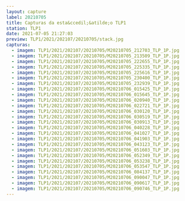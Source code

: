 ```yaml
---
layout: capture
label: 20210705
title: Capturas da esta&ccedil;&atilde;o TLP1
station: TLP1
date: 2021-07-05 21:27:03
preview: TLP1/2021/202107/20210705/stack.jpg
capturas:
  - imagem: TLP1/2021/202107/20210705/M20210705_212703_TLP_1P.jpg
  - imagem: TLP1/2021/202107/20210705/M20210705_213509_TLP_1P.jpg
  - imagem: TLP1/2021/202107/20210705/M20210705_222655_TLP_1P.jpg
  - imagem: TLP1/2021/202107/20210705/M20210705_225335_TLP_1P.jpg
  - imagem: TLP1/2021/202107/20210705/M20210705_225616_TLP_1P.jpg
  - imagem: TLP1/2021/202107/20210705/M20210705_230400_TLP_1P.jpg
  - imagem: TLP1/2021/202107/20210705/M20210705_232939_TLP_1P.jpg
  - imagem: TLP1/2021/202107/20210705/M20210706_015425_TLP_1P.jpg
  - imagem: TLP1/2021/202107/20210705/M20210706_015645_TLP_1P.jpg
  - imagem: TLP1/2021/202107/20210705/M20210706_020940_TLP_1P.jpg
  - imagem: TLP1/2021/202107/20210705/M20210706_022721_TLP_1P.jpg
  - imagem: TLP1/2021/202107/20210705/M20210706_030120_TLP_1P.jpg
  - imagem: TLP1/2021/202107/20210705/M20210706_030519_TLP_1P.jpg
  - imagem: TLP1/2021/202107/20210705/M20210706_030913_TLP_1P.jpg
  - imagem: TLP1/2021/202107/20210705/M20210706_040228_TLP_1P.jpg
  - imagem: TLP1/2021/202107/20210705/M20210706_041027_TLP_1P.jpg
  - imagem: TLP1/2021/202107/20210705/M20210706_041903_TLP_1P.jpg
  - imagem: TLP1/2021/202107/20210705/M20210706_043123_TLP_1P.jpg
  - imagem: TLP1/2021/202107/20210705/M20210706_051603_TLP_1P.jpg
  - imagem: TLP1/2021/202107/20210705/M20210706_052349_TLP_1P.jpg
  - imagem: TLP1/2021/202107/20210705/M20210706_053238_TLP_1P.jpg
  - imagem: TLP1/2021/202107/20210705/M20210706_053547_TLP_1P.jpg
  - imagem: TLP1/2021/202107/20210705/M20210706_084137_TLP_1P.jpg
  - imagem: TLP1/2021/202107/20210705/M20210706_090047_TLP_1P.jpg
  - imagem: TLP1/2021/202107/20210705/M20210706_090617_TLP_1P.jpg
  - imagem: TLP1/2021/202107/20210705/M20210706_090746_TLP_1P.jpg
---
```


